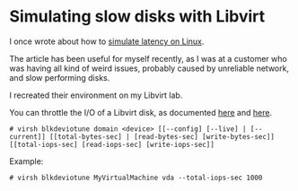 # Simulating slow disks with Libvirt

I once wrote about how to [simulate latency on Linux](https://blog.wains.be/2016/2016-03-23-simulating-latency-linux/).

The article has been useful for myself recently, as I was at a customer who was having all kind of weird issues, probably caused by unreliable network, and slow performing disks.

I recreated their environment on my Libvirt lab.

You can throttle the I/O of a Libvirt disk, as documented [here](https://access.redhat.com/documentation/en-us/red_hat_enterprise_linux/7/html/virtualization_deployment_and_administration_guide/sect-managing_guest_virtual_machines_with_virsh-disk_io_throttling) and [here](https://fedoraproject.org/wiki/QA:Testcase_Virtualization_IO_Throttling).

```
# virsh blkdeviotune domain <device> [[--config] [--live] | [--current]] [[total-bytes-sec] | [read-bytes-sec] [write-bytes-sec]] [[total-iops-sec] [read-iops-sec] [write-iops-sec]]
```

Example:

```
# virsh blkdeviotune MyVirtualMachine vda --total-iops-sec 1000
```